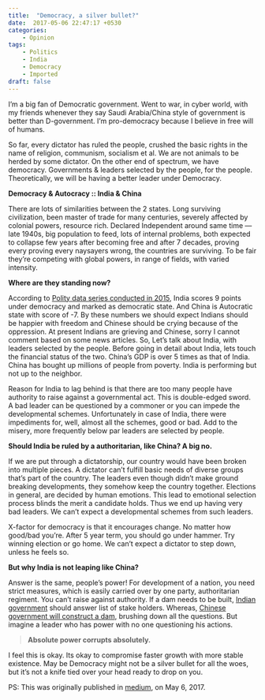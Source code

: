 ```yaml
---
title:  "Democracy, a silver bullet?"
date:  2017-05-06 22:47:17 +0530
categories:
    - Opinion
tags:
    - Politics
    - India
    - Democracy
    - Imported
draft: false
---
```



I’m a big fan of Democratic government. Went to war, in cyber world, with my friends whenever they say Saudi Arabia/China style of government is better than D-government. I’m pro-democracy because I believe in free will of humans.

So far, every dictator has ruled the people, crushed the basic rights in the name of religion, communism, socialism et al. We are not animals to be herded by some dictator. On the other end of spectrum, we have democracy. Governments & leaders selected by the people, for the people. Theoretically, we will be having a better leader under Democracy.

**Democracy & Autocracy :: India & China**

There are lots of similarities between the 2 states. Long surviving civilization, been master of trade for many centuries, severely affected by colonial powers, resource rich. Declared Independent around same time — late 1940s, big population to feed, lots of internal problems, both expected to collapse few years after becoming free and after 7 decades, proving every proving every naysayers wrong, the countries are surviving. To be fair they’re competing with global powers, in range of fields, with varied intensity.

**Where are they standing now?**

According to [Polity data series conducted in 2015](https://en.wikipedia.org/wiki/Polity_data_series#Scores_for_2015), India scores 9 points under democracy and marked as democratic state. And China is Autocratic state with score of -7. By these numbers we should expect Indians should be happier with freedom and Chinese should be crying because of the oppression. At present Indians are grieving and Chinese, sorry I cannot comment based on some news articles. So, Let’s talk about India, with leaders selected by the people. Before going in detail about India, lets touch the financial status of the two. China’s GDP is over 5 times as that of India. China has bought up millions of people from poverty. India is performing but not up to the neighbor.

Reason for India to lag behind is that there are too many people have authority to raise against a governmental act. This is double-edged sword. A bad leader can be questioned by a commoner or you can impede the developmental schemes. Unfortunately in case of India, there were impediments for, well, almost all the schemes, good or bad. Add to the misery, more frequently below par leaders are selected by people.

**Should India be ruled by a authoritarian, like China? A big no.**

If we are put through a dictatorship, our country would have been broken into multiple pieces. A dictator can’t fulfill basic needs of diverse groups that’s part of the country. The leaders even though didn’t make ground breaking developments, they somehow keep the country together. Elections in general, are decided by human emotions. This lead to emotional selection process blinds the merit a candidate holds. Thus we end up having very bad leaders. We can’t expect a developmental schemes from such leaders.

X-factor for democracy is that it encourages change. No matter how good/bad you’re. After 5 year term, you should go under hammer. Try winning election or go home. We can’t expect a dictator to step down, unless he feels so.

**But why India is not leaping like China?**

Answer is the same, people’s power! For development of a nation, you need strict measures, which is easily carried over by one party, authoritarian regiment. You can’t raise against authority. If a dam needs to be built, [Indian government](https://www.internationalrivers.org/blogs/328-18) should answer list of stake holders. Whereas, [Chinese government will construct a dam](http://www.nytimes.com/2011/05/20/world/asia/20gorges.html), brushing down all the questions. But imagine a leader who has power with no one questioning his actions.

> **Absolute power corrupts absolutely.**

I feel this is okay. Its okay to compromise faster growth with more stable existence. May be Democracy might not be a silver bullet for all the woes, but it’s not a knife tied over your head ready to drop on you.

PS: This was originally published in [medium](https://medium.com/@dheepakg/democracy-a-silver-bullet-3dded4f99650), on May 6, 2017.
